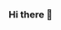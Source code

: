 ### Hi there 👋

<!--
**HUAHUAXIA10086/HUAHUAXIA10086** is a ✨ _special_ ✨ repository because its `README.md` (this file) appears on your GitHub profile.

- 🔭 I’m student in GDUT,and my major is Network Engineering.I like sports,especially taekwondo.What's more,I have an affection for comedy.
- 🌱 I’m currently learning the front-end technology,actually my direction of study is of great intrerst.And I am longing for someone to grow up with me
- 🤔 My blog address is https://www.cnblogs.com/huahuaxia/,if you like the front-end as much as I do,please follow my blog and let me know about you
- 💬 Waiting for you!
